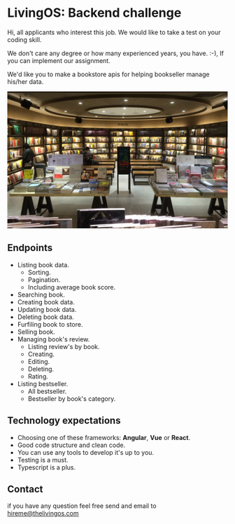 # LivingOS: Backend challenge

Hi, all applicants who interest this job. We would like to take a test on your coding skill.

We don't care any degree or how many experienced years, you have. :-), If you can implement our assignment.

We'd like you to make a bookstore apis for helping bookseller manage his/her data.

![Screenshot](/img/bookstore.jpg)

## Endpoints
 - Listing book data.
 	 - Sorting.
 	 - Pagination.
 	 - Including average book score.
 - Searching book.
 - Creating book data.
 - Updating book data.
 - Deleting book data.
 - Furfiling book to store.
 - Selling book.
 - Managing book's review.
 	 - Listing review's by book.
 	 - Creating.
 	 - Editing.
 	 - Deleting.
 	 - Rating.
 - Listing bestseller.
	 - All bestseller.
	 - Bestseller by book's category.

## Technology expectations
- Choosing one of these frameworks: **Angular**, **Vue** or **React**.
- Good code structure and clean code.
- You can use any tools to develop it's up to you.
- Testing is a must.
- Typescript is a plus.

## Contact
if you have any question feel free send and email to hireme@thelivingos.com

